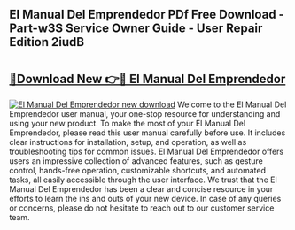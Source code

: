 ## El Manual Del Emprendedor PDf Free Download - Part-w3S Service Owner Guide - User Repair Edition 2iudB

# <h2><a href="http://bc44116.oget.top/?id=El+Manual+Del+Emprendedor">🔗Download New 👉🔴 El Manual Del Emprendedor</a></h2>

[![El Manual Del Emprendedor new download](https://i.imgur.com/5g1atiW.png)](http://bc44116.oget.top/?id=El+Manual+Del+Emprendedor)
Welcome to the El Manual Del Emprendedor user manual, your one-stop resource for understanding and using your new product. To make the most of your El Manual Del Emprendedor, please read this user manual carefully before use. It includes clear instructions for installation, setup, and operation, as well as troubleshooting tips for common issues. El Manual Del Emprendedor offers users an impressive collection of advanced features, such as gesture control, hands-free operation, customizable shortcuts, and automated tasks, all easily accessible through the user interface. We trust that the El Manual Del Emprendedor has been a clear and concise resource in your efforts to learn the ins and outs of your new device. In case of any queries or concerns, please do not hesitate to reach out to our customer service team.
